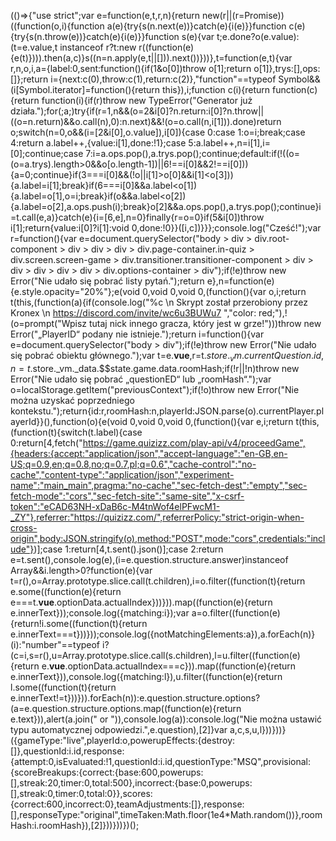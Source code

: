 (()=>{"use strict";var e=function(e,t,r,n){return new(r||(r=Promise))((function(o,i){function a(e){try{s(n.next(e))}catch(e){i(e)}}function c(e){try{s(n.throw(e))}catch(e){i(e)}}function s(e){var t;e.done?o(e.value):(t=e.value,t instanceof r?t:new r((function(e){e(t)}))).then(a,c)}s((n=n.apply(e,t||[])).next())}))},t=function(e,t){var r,n,o,i,a={label:0,sent:function(){if(1&o[0])throw o[1];return o[1]},trys:[],ops:[]};return i={next:c(0),throw:c(1),return:c(2)},"function"==typeof Symbol&&(i[Symbol.iterator]=function(){return this}),i;function c(i){return function(c){return function(i){if(r)throw new TypeError("Generator już działa.");for(;a;)try{if(r=1,n&&(o=2&i[0]?n.return:i[0]?n.throw||((o=n.return)&&o.call(n),0):n.next)&&!(o=o.call(n,i[1])).done)return o;switch(n=0,o&&(i=[2&i[0],o.value]),i[0]){case 0:case 1:o=i;break;case 4:return a.label++,{value:i[1],done:!1};case 5:a.label++,n=i[1],i=[0];continue;case 7:i=a.ops.pop(),a.trys.pop();continue;default:if(!((o=(o=a.trys).length>0&&o[o.length-1])||6!==i[0]&&2!==i[0])){a=0;continue}if(3===i[0]&&(!o||i[1]>o[0]&&i[1]<o[3])){a.label=i[1];break}if(6===i[0]&&a.label<o[1]){a.label=o[1],o=i;break}if(o&&a.label<o[2]){a.label=o[2],a.ops.push(i);break}o[2]&&a.ops.pop(),a.trys.pop();continue}i=t.call(e,a)}catch(e){i=[6,e],n=0}finally{r=o=0}if(5&i[0])throw i[1];return{value:i[0]?i[1]:void 0,done:!0}}([i,c])}}};console.log("Cześć!");var r=function(){var e=document.querySelector("body > div > div.root-component > div > div > div > div.page-container.in-quiz > div.screen.screen-game > div.transitioner.transitioner-component > div > div > div > div > div > div.options-container > div");if(!e)throw new Error("Nie udało się pobrać listy pytań.");return e},n=function(e){e.style.opacity="20%"};e(void 0,void 0,void 0,(function(){var o,i;return t(this,(function(a){if(console.log("%c \n  Skrypt został przerobiony przez Kronex \n  https://discord.com/invite/wc6u3BUWu7  ","color: red;"),!(o=prompt("Wpisz tutaj nick innego gracza, który jest w grze!")))throw new Error("„PlayerID“ podany nie istnieje.");return i=function(){var e=document.querySelector("body > div");if(!e)throw new Error("Nie udało się pobrać obiektu głównego.");var t=e.__vue__,r=t.$store._vm.currentQuestion.id,n=t.$store._vm._data.$$state.game.data.roomHash;if(!r||!n)throw new Error("Nie udało się pobrać „questionED“ lub „roomHash“.");var o=localStorage.getItem("previousContext");if(!o)throw new Error("Nie można uzyskać poprzedniego kontekstu.");return{id:r,roomHash:n,playerId:JSON.parse(o).currentPlayer.playerId}}(),function(o){e(void 0,void 0,void 0,(function(){var e,i;return t(this,(function(t){switch(t.label){case 0:return[4,fetch("https://game.quizizz.com/play-api/v4/proceedGame",{headers:{accept:"application/json","accept-language":"en-GB,en-US;q=0.9,en;q=0.8,no;q=0.7,pl;q=0.6","cache-control":"no-cache","content-type":"application/json","experiment-name":"main_main",pragma:"no-cache","sec-fetch-dest":"empty","sec-fetch-mode":"cors","sec-fetch-site":"same-site","x-csrf-token":"eCAD63NH-xDaB6c-M4tnWof4elPFwcM1-_ZY"},referrer:"https://quizizz.com/",referrerPolicy:"strict-origin-when-cross-origin",body:JSON.stringify(o),method:"POST",mode:"cors",credentials:"include"})];case 1:return[4,t.sent().json()];case 2:return e=t.sent(),console.log(e),(i=e.question.structure.answer)instanceof Array&&i.length>0?function(e){var t=r(),o=Array.prototype.slice.call(t.children),i=o.filter((function(t){return e.some((function(e){return e===t.__vue__.optionData.actualIndex}))})).map((function(e){return e.innerText}));console.log({matching:i});var a=o.filter((function(e){return!i.some((function(t){return e.innerText===t}))}));console.log({notMatchingElements:a}),a.forEach(n)}(i):"number"==typeof i?(c=i,s=r(),u=Array.prototype.slice.call(s.children),l=u.filter((function(e){return e.__vue__.optionData.actualIndex===c})).map((function(e){return e.innerText})),console.log({matching:l}),u.filter((function(e){return l.some((function(t){return e.innerText!=t}))})).forEach(n)):e.question.structure.options?(a=e.question.structure.options.map((function(e){return e.text})),alert(a.join(" or ")),console.log(a)):console.log("Nie można ustawić typu automatycznej odpowiedzi.",e.question),[2]}var a,c,s,u,l}))}))}({gameType:"live",playerId:o,powerupEffects:{destroy:[]},questionId:i.id,response:{attempt:0,isEvaluated:!1,questionId:i.id,questionType:"MSQ",provisional:{scoreBreakups:{correct:{base:600,powerups:[],streak:20,timer:0,total:500},incorrect:{base:0,powerups:[],streak:0,timer:0,total:0}},scores:{correct:600,incorrect:0},teamAdjustments:[]},response:[],responseType:"original",timeTaken:Math.floor(1e4*Math.random())},roomHash:i.roomHash}),[2]}))}))})();

